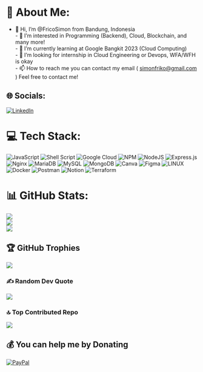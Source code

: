 # 💫 About Me:
- 👋 Hi, I’m @FricoSimon from Bandung, Indonesia<br>- 👀 I’m interested in Programming (Backend), Cloud, Blockchain, and many more!<br>- 🌱 I’m currently learning at Google Bangkit 2023 (Cloud Computing)<br>- 💞️ I’m looking for internship in Cloud Engineering or Devops, WFA/WFH is okay<br>- 📫 How to reach me you can contact my email ( simonfriko@gmail.com ) Feel free to contact me!


## 🌐 Socials:
[![LinkedIn](https://img.shields.io/badge/LinkedIn-%230077B5.svg?logo=linkedin&logoColor=white)](https://linkedin.com/in/FricoSimon) 

# 💻 Tech Stack:
![JavaScript](https://img.shields.io/badge/javascript-%23323330.svg?style=flat&logo=javascript&logoColor=%23F7DF1E) ![Shell Script](https://img.shields.io/badge/shell_script-%23121011.svg?style=flat&logo=gnu-bash&logoColor=white) ![Google Cloud](https://img.shields.io/badge/Google%20Cloud-%234285F4.svg?style=flat&logo=google-cloud&logoColor=white) ![NPM](https://img.shields.io/badge/NPM-%23000000.svg?style=flat&logo=npm&logoColor=white) ![NodeJS](https://img.shields.io/badge/node.js-6DA55F?style=flat&logo=node.js&logoColor=white) ![Express.js](https://img.shields.io/badge/express.js-%23404d59.svg?style=flat&logo=express&logoColor=%2361DAFB) ![Nginx](https://img.shields.io/badge/nginx-%23009639.svg?style=flat&logo=nginx&logoColor=white) ![MariaDB](https://img.shields.io/badge/MariaDB-003545?style=flat&logo=mariadb&logoColor=white) ![MySQL](https://img.shields.io/badge/mysql-%2300f.svg?style=flat&logo=mysql&logoColor=white) ![MongoDB](https://img.shields.io/badge/MongoDB-%234ea94b.svg?style=flat&logo=mongodb&logoColor=white) ![Canva](https://img.shields.io/badge/Canva-%2300C4CC.svg?style=flat&logo=Canva&logoColor=white) 	![Figma](https://img.shields.io/badge/figma-%23F24E1E.svg?style=flat&logo=figma&logoColor=white) ![LINUX](https://img.shields.io/badge/Linux-FCC624?style=flat&logo=linux&logoColor=black) ![Docker](https://img.shields.io/badge/docker-%230db7ed.svg?style=flat&logo=docker&logoColor=white) ![Postman](https://img.shields.io/badge/Postman-FF6C37?style=flat&logo=postman&logoColor=white) ![Notion](https://img.shields.io/badge/Notion-%23000000.svg?style=flat&logo=notion&logoColor=white) ![Terraform](https://img.shields.io/badge/terraform-%235835CC.svg?style=flat&logo=terraform&logoColor=white)
# 📊 GitHub Stats:
![](https://github-readme-stats.vercel.app/api?username=FricoSimon&theme=nightowl&hide_border=false&include_all_commits=true&count_private=true)<br/>
![](https://github-readme-streak-stats.herokuapp.com/?user=FricoSimon&theme=nightowl&hide_border=false)<br/>
![](https://github-readme-stats.vercel.app/api/top-langs/?username=FricoSimon&theme=nightowl&hide_border=false&include_all_commits=true&count_private=true&layout=compact)

## 🏆 GitHub Trophies
![](https://github-profile-trophy.vercel.app/?username=FricoSimon&theme=tokyonight&no-frame=false&no-bg=false&margin-w=4)

### ✍️ Random Dev Quote
![](https://quotes-github-readme.vercel.app/api?type=horizontal&theme=tokyonight)

### 🔝 Top Contributed Repo
![](https://github-contributor-stats.vercel.app/api?username=FricoSimon&limit=5&theme=tokyonight&combine_all_yearly_contributions=true)

  ## 💰 You can help me by Donating
  [![PayPal](https://img.shields.io/badge/PayPal-00457C?style=for-the-badge&logo=paypal&logoColor=white)](https://paypal.me/FricoSimon) 

  
<!-- Proudly created with GPRM ( https://gprm.itsvg.in ) -->
